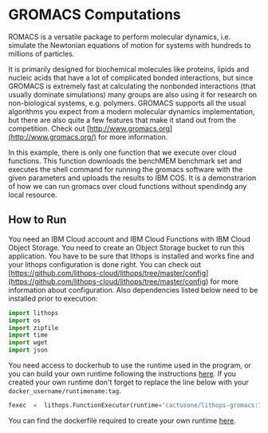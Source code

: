 # GROMACS Computations

ROMACS is a versatile package to perform molecular dynamics, i.e. simulate the Newtonian equations of motion for systems with hundreds to millions of particles.

It is primarily designed for biochemical molecules like proteins, lipids and nucleic acids that have a lot of complicated bonded interactions, but since GROMACS is extremely fast at calculating the nonbonded interactions (that usually dominate simulations) many groups are also using it for research on non-biological systems, e.g. polymers. GROMACS supports all the usual algorithms you expect from a modern molecular dynamics implementation, but there are also quite a few features that make it stand out from the competition. Check out [http://www.gromacs.org](http://www.gromacs.org/) for more information.

In this example, there is only one function that we execute over cloud functions. This function downloads the benchMEM benchmark set and executes the shell command for running the gromacs software with the given parameters and uploads the results to IBM COS. It is a demonstrarion of how we can run gromacs over cloud functions without spendindg any local resource. 

## How to Run
You need an IBM Cloud account and IBM Cloud Functions with IBM Cloud Object Storage. You need to create an Object Storage bucket to run this application. You have to be sure that lithops is installed and works fine and your lithops configuration is done right. You can check out [https://github.com/lithops-cloud/lithops/tree/master/config](https://github.com/lithops-cloud/lithops/tree/master/config) for more information about configuration. Also dependencies listed below need to be installed prior to execution:
```python
import lithops
import os
import zipfile
import time
import wget
import json
```

You need access to dockerhub to use the runtime used in the program, or you can build your own runtime following the instructions [here](https://github.com/lithops-cloud/lithops/tree/master/runtime/ibm_cf). If you created your own runtime don't forget to replace the line below with your `docker_username/runtimename:tag`.
```python
fexec  =  lithops.FunctionExecutor(runtime='cactusone/lithops-gromacs:1.0.2', runtime_memory=2048)
```
You can find the dockerfile required to create your own runtime [here](https://github.com/lithops-cloud/applications/blob/master/gromacs/Dockerfile). 


